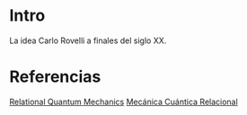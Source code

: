 # Intro

La idea Carlo Rovelli a finales del siglo XX.

#  Referencias

[Relational Quantum Mechanics](https://plato.stanford.edu/archives/win2019/entries/qm-relational "By Laudisa, Federico; Rovelli, Carlo at The Stanford Encyclopedia of Philosophy (Winter 2019 Edition), Edward N. Zalta (ed.)")
[Mecánica Cuántica Relacional](https://es.wikipedia.org/wiki/Mec%C3%A1nica_cu%C3%A1ntica_relacional "La wikipedia en Español")
